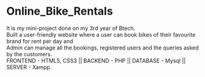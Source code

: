 # Online_Bike_Rentals
It is my mini-project done on my 3rd year of Btech. <br>Built a user-friendly website where a user can book bikes of their favourite brand for rent per day and  <br>Admin can manage all the bookings, registered users and the queries asked by the customers. <br>  FRONTEND - HTML5, CSS3    ||    BACKEND - PHP   ||     DATABASE - Mysql     ||    SERVER - Xampp
